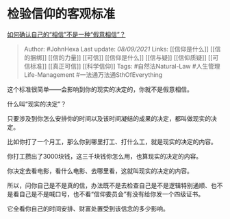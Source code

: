 # 检验信仰的客观标准
[如何确认自己的“相信”不是一种“假意相信”？](https://www.zhihu.com/question/484926471/answer/2105764356)

> Author: #JohnHexa 
Last update: *08/09/2021* 
Links: [[信仰是什么]] [[信的捆绑]] [[信的力量]] [[可信]] [[信仰是什么]] [[信与疑]] [[信仰质疑]] [[可信标准]] [[真正可信]] [[科学信仰]]
Tags: #自然法Natural-Law #人生管理Life-Management #一法通万法通SthOfEverything 

这个标准很简单——会影响到你的现实的决定的，你就不是假意相信。

什么叫“现实的决定”？

只要涉及到你怎么安排你的时间以及该时间凝结的成果的决定，都叫做现实的决定。

比如你打了一个月工，那么你到哪里打工、打什么工，就是现实的决定的内容。

你打工攒出了3000块钱，这三千块钱你怎么用，也算现实的决定的内容。

你决定去看电影，看什么电影、去哪里看，这就叫现实的决定的内容。

所以，问你自己是不是真的信，办法既不是去检查自己是不是逻辑特别通顺、也不是看自己是不是喊口号，也不看“信仰委员会”有没有给你发一个四级证书。

它全看你自己的时间安排、财富处置受到该信念的多少影响。

  
  
